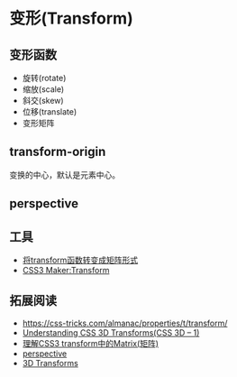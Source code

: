 # 变形(Transform)
## 变形函数
* 旋转(rotate)
* 缩放(scale)
* 斜交(skew)
* 位移(translate)
* 变形矩阵

## transform-origin
变换的中心，默认是元素中心。

## perspective

## 工具
* [将transform函数转变成矩阵形式](http://meyerweb.com/eric/tools/matrix/)
* [CSS3 Maker:Transform](http://www.css3maker.com/css3-transform.html)

## 拓展阅读
* https://css-tricks.com/almanac/properties/t/transform/
* [Understanding CSS 3D Transforms(CSS 3D – 1)](http://www.eleqtriq.com/2010/05/understanding-css-3d-transforms/)
* [理解CSS3 transform中的Matrix(矩阵)](http://www.zhangxinxu.com/wordpress/2012/06/css3-transform-matrix-%E7%9F%A9%E9%98%B5/)
* [perspective](https://css-tricks.com/almanac/properties/p/perspective/)
* [3D Transforms](https://www.webkit.org/blog/386/3d-transforms/)